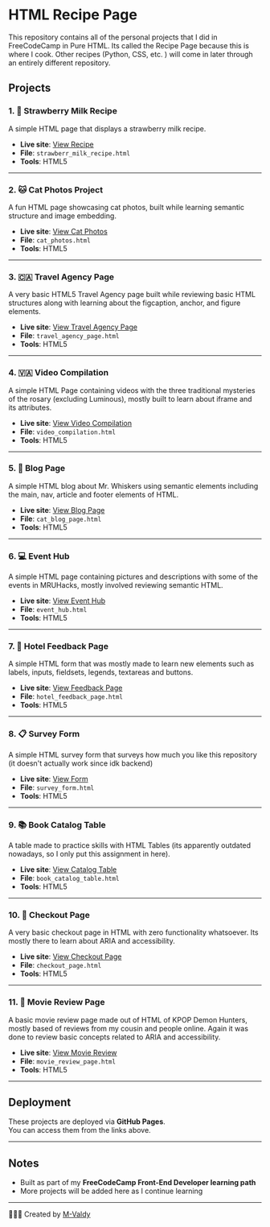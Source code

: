 #  HTML Recipe Page

This repository contains all of the personal projects that I did in FreeCodeCamp in Pure HTML. Its called the Recipe Page because this is where I cook. Other recipes (Python, CSS, etc. ) will come in later through an entirely different repository.

##  Projects

### 1. 🍓 Strawberry Milk Recipe

A simple HTML page that displays a strawberry milk recipe.

-  **Live site**: [View Recipe](https://m-valdy.github.io/HTML_Recipe-Page/strawberr_milk_recipe.html)
-  **File**: `strawberr_milk_recipe.html`
-  **Tools**: HTML5

---

### 2. 🐱 Cat Photos Project

A fun HTML page showcasing cat photos, built while learning semantic structure and image embedding.

-  **Live site**: [View Cat Photos](https://m-valdy.github.io/HTML_Recipe-Page/cat_photos.html)
-  **File**: `cat_photos.html`
-  **Tools**: HTML5

---
### 3. 🇨🇦 Travel Agency Page

A very basic HTML5 Travel Agency page built while reviewing basic HTML structures along with learning about the figcaption, anchor, and figure elements.

-  **Live site**: [View Travel Agency Page](https://m-valdy.github.io/HTML_Recipe-Page/travel_agency_page.html)
-  **File**: `travel_agency_page.html`
-  **Tools**: HTML5

---
### 4. 🇻🇦 Video Compilation

A simple HTML Page containing videos with the three traditional mysteries of the rosary (excluding Luminous), 
mostly built to learn about iframe and its attributes.

-  **Live site**: [View Video Compilation](https://m-valdy.github.io/HTML_Recipe-Page/video_compilation.html)
-  **File**: `video_compilation.html`
-  **Tools**: HTML5

---
### 5. 🐾 Blog Page
A simple HTML blog about Mr. Whiskers using semantic elements including the main, nav, article and footer elements of HTML.

-  **Live site**: [View Blog Page](https://m-valdy.github.io/HTML_Recipe-Page/cat_blog_page.html)
-  **File**: `cat_blog_page.html`
-  **Tools**: HTML5

---
### 6. 💻 Event Hub
A simple HTML page containing pictures and descriptions with some of the events in MRUHacks, mostly involved reviewing semantic HTML. 

- **Live site**: [View Event Hub](https://m-valdy.github.io/HTML_Recipe-Page/event_hub.html)
- **File**: `event_hub.html`
- **Tools**: HTML5

---
### 7. 🏨 Hotel Feedback Page
A simple HTML form that was mostly made to learn new elements such as labels, inputs, fieldsets, legends, textareas and buttons.

- **Live site**: [View Feedback Page](https://m-valdy.github.io/HTML_Recipe-Page/hotel_feedback_page.html)
- **File**: `hotel_feedback_page.html`
- **Tools**: HTML5

---
### 8. 📋 Survey Form
A simple HTML survey form that surveys how much you like this repository (it doesn't actually work since idk backend)

- **Live site**: [View Form](https://m-valdy.github.io/HTML_Recipe-Page/survey_form.html)
- **File**: `survey_form.html`
- **Tools**: HTML5

---
### 9. 📚 Book Catalog Table
A table made to practice skills with HTML Tables (its apparently outdated nowadays, so I only put this assignment in here).

- **Live site**: [View Catalog Table](https://m-valdy.github.io/HTML_Recipe-Page/book_catalog_table.html)
- **File**: `book_catalog_table.html`
- **Tools**: HTML5

---
### 10. 🛒 Checkout Page
A very basic checkout page in HTML with zero functionality whatsoever. Its mostly there to learn about ARIA and accessibility.

- **Live site**: [View Checkout Page](https://m-valdy.github.io/HTML_Recipe-Page/checkout_page.html)
- **File**: `checkout_page.html`
- **Tools**: HTML5

---
### 11. 🍿 Movie Review Page
A basic movie review page made out of HTML of KPOP Demon Hunters, mostly based of reviews from my cousin and people online. Again it was done to review basic concepts related to ARIA and accessibility.

- **Live site**: [View Movie Review](https://m-valdy.github.io/HTML_Recipe-Page/movie_review_page.html)
- **File**: `movie_review_page.html`
- **Tools**: HTML5
---
##  Deployment

These projects are deployed via **GitHub Pages**.  
You can access them from the links above.

---

##  Notes

- Built as part of my **FreeCodeCamp Front-End Developer learning path**
- More projects will be added here as I continue learning

---

👩🏽‍💻 Created by [M-Valdy](https://github.com/M-Valdy)
